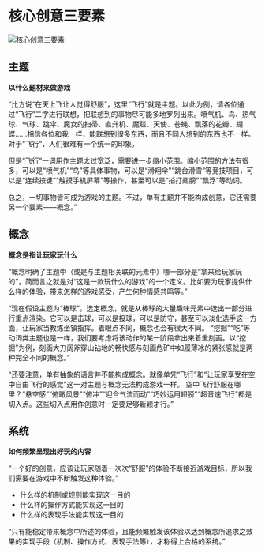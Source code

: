 # 核心创意三要素

<img data-id="20240608183000" src="https://cdn.ipfsscan.io/weibo/large/005ZoLfCgy1hqi4ix544aj30te0hs40c.jpg" alt="核心创意三要素" />

## 主题

**以什么题材来做游戏**

“比方说“在天上飞让人觉得舒服”，这里“飞行”就是主题。以此为例，请各位通过“飞行”二字进行联想，把联想到的事物尽可能多地罗列出来。喷气机、鸟、热气球、气球、跳伞、魔女的扫帚、直升机、魔毯、天使、苍蝇、飘落的花瓣、蝴蝶……相信各位和我一样，能联想到很多东西，而且不同人想到的东西也不一样。对于“飞行”，人们很难有一个统一的印象。

但是“飞行”一词用作主题太过宽泛，需要进一步缩小范围。缩小范围的方法有很多，可以是“喷气机”“鸟”等具体事物，可以是“滑翔伞”“跳台滑雪”等竞技项目，可以是“连续按键”“触摸手机屏幕”等操作，甚至可以是“拍打翅膀”“飘浮”等动词。

总之，一切事物皆可成为游戏的主题。不过，单有主题并不能构成创意，它还需要另一个要素——概念。”

## 概念

**概念是指让玩家玩什么**

“概念明确了主题中（或是与主题相关联的元素中）哪一部分是“拿来给玩家玩的”，简而言之就是对“这是一款玩什么的游戏”的一个定义。比如要为玩家提供什么样的体验，带来怎样的游戏感受，产生何种情感共鸣等。”

“现在假设主题为“棒球”。选定概念，就是从棒球的大量趣味元素中选出一部分进行重点渲染。它可以是击球，可以是投球，可以是防守，甚至可以淡化选手这一方面，让玩家当教练坐镇指挥。着眼点不同，概念也会有很大不同。
“挖掘”“吃”等动词类主题也是一样，我们要考虑将该动作的某一阶段拿出来着重刻画。以“挖掘”为例，刻画大刀阔斧穿山钻地的畅快感与刻画危矿中如履薄冰的紧张感就是两种完全不同的概念。”

“还要注意，单有抽象的语言并不能构成概念。就像单凭“飞行”和“让玩家享受在空中自由飞行的感觉”这一对主题与概念无法构成游戏一样。
空中飞行舒服在哪里？“悬空感”“俯瞰风景”“俯冲”“迎合气流而动”“巧妙运用翅膀”“超音速飞行”都是切入点。这些切入点用作创意时一定要足够新颖才行。”

## 系统

**如何频繁呈现出好玩的内容**

“一个好的创意，应该让玩家随着一次次“舒服”的体验不断接近游戏目标，所以我们需要在游戏中不断触发这种体验。”

- 什么样的机制或规则能实现这一目的
- 什么样的操作方式能实现这一目的
- 什么样的表现手法能实现这一目的

“只有能稳定带来概念中所述的体验，且能频繁触发该体验以达到概念所追求之效果的实现手段（机制、操作方式、表现手法等），才称得上合格的系统。”
